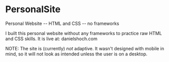 # PersonalSite
Personal Website -- HTML and CSS -- no frameworks

I built this personal website without any frameworks to practice raw HTML and CSS skills. It is live at: danielshoch.com

NOTE: The site is (currently) _not_ adaptive. It wasn't designed with mobile in mind, so it will not look as intended unless the user is on a desktop. 

